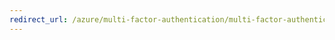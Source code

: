 ```yaml
---
redirect_url: /azure/multi-factor-authentication/multi-factor-authentication-get-started-server-upgrade
---
```

